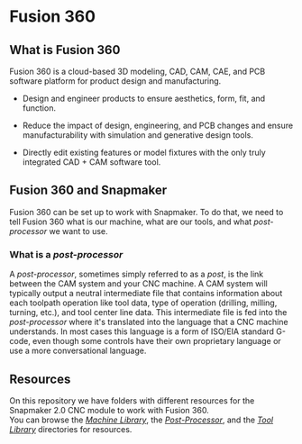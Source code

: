 
# Fusion 360

## What is Fusion 360

Fusion 360 is a cloud-based 3D modeling, CAD, CAM, CAE, and PCB software platform for product design and manufacturing.

- Design and engineer products to ensure aesthetics, form, fit, and function.

- Reduce the impact of design, engineering, and PCB changes and ensure manufacturability with simulation and generative design tools.

- Directly edit existing features or model fixtures with the only truly integrated CAD + CAM software tool.

## Fusion 360 and Snapmaker

Fusion 360 can be set up to work with Snapmaker. To do that, we need to tell Fusion 360 what is our machine, what are our tools, and what *post-processor* we want to use.

### What is a *post-processor*

A *post-processor*, sometimes simply referred to as a *post*, is the link between the CAM system and your CNC machine. A CAM system will typically output a neutral intermediate file that contains information about each toolpath operation like tool data, type of operation (drilling, milling, turning, etc.), and tool center line data. This intermediate file is fed into the *post-processor* where it's translated into the language that a CNC machine understands. In most cases this language is a form of ISO/EIA standard G-code, even though some controls have their own proprietary language or use a more conversational language.

## Resources

On this repository we have folders with different resources for the Snapmaker 2.0 CNC module to work with Fusion 360.  
You can browse the [_Machine Library_](/Fusion%20360/Machine%20Library), the [_Post-Processor_](/Fusion%20360/Post-Processor), and the [_Tool Library_](/Fusion%20360/Tool%20Library) directories for resources.
